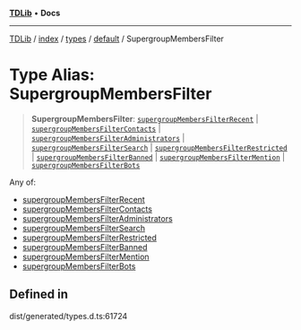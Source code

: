 [**TDLib**](../../../../../../README.md) • **Docs**

***

[TDLib](../../../../../../modules.md) / [index](../../../../../README.md) / [types](../../../README.md) / [default](../README.md) / SupergroupMembersFilter

# Type Alias: SupergroupMembersFilter

> **SupergroupMembersFilter**: [`supergroupMembersFilterRecent`](supergroupMembersFilterRecent.md) \| [`supergroupMembersFilterContacts`](supergroupMembersFilterContacts.md) \| [`supergroupMembersFilterAdministrators`](supergroupMembersFilterAdministrators.md) \| [`supergroupMembersFilterSearch`](supergroupMembersFilterSearch.md) \| [`supergroupMembersFilterRestricted`](supergroupMembersFilterRestricted.md) \| [`supergroupMembersFilterBanned`](supergroupMembersFilterBanned.md) \| [`supergroupMembersFilterMention`](supergroupMembersFilterMention.md) \| [`supergroupMembersFilterBots`](supergroupMembersFilterBots.md)

Any of:
- [supergroupMembersFilterRecent](supergroupMembersFilterRecent.md)
- [supergroupMembersFilterContacts](supergroupMembersFilterContacts.md)
- [supergroupMembersFilterAdministrators](supergroupMembersFilterAdministrators.md)
- [supergroupMembersFilterSearch](supergroupMembersFilterSearch.md)
- [supergroupMembersFilterRestricted](supergroupMembersFilterRestricted.md)
- [supergroupMembersFilterBanned](supergroupMembersFilterBanned.md)
- [supergroupMembersFilterMention](supergroupMembersFilterMention.md)
- [supergroupMembersFilterBots](supergroupMembersFilterBots.md)

## Defined in

dist/generated/types.d.ts:61724
